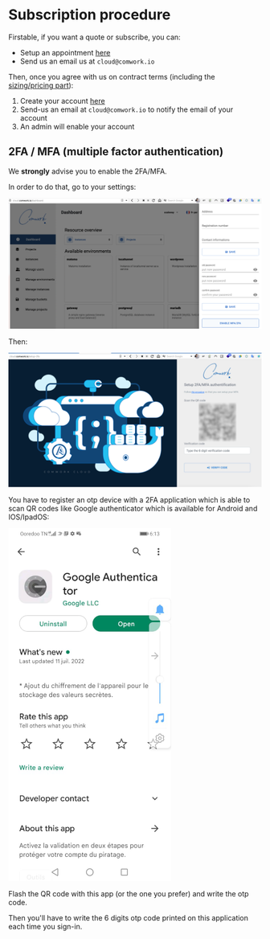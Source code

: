 # Subscription procedure

Firstable, if you want a quote or subscribe, you can:
* Setup an appointment [here](https://calendly.com/idriss-neumann/intro-comwork-cloud)
* Send us an email us at `cloud@comwork.io`

Then, once you agree with us on contract terms (including the [sizing/pricing part](./sizing_pricing.md)):

1. Create your account [here](https://cloud.comwork.io/signup)
2. Send-us an email at `cloud@comwork.io` to notify the email of your account
3. An admin will enable your account

## 2FA / MFA (multiple factor authentication)

We **strongly** advise you to enable the 2FA/MFA. 

In order to do that, go to your settings:

![enable_2fa](./img/enable_2fa.png)

Then:

![qr_2fa](./img/qr_2fa.png)

You have to register an otp device with a 2FA application which is able to scan QR codes like Google authenticator which is available for Android and IOS/IpadOS:

![authenticator_playstor](./img/authenticator_playstor.png)

Flash the QR code with this app (or the one you prefer) and write the otp code.

Then you'll have to write the 6 digits otp code printed on this application each time you sign-in.
